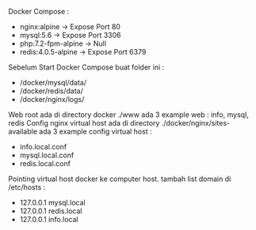 Docker Compose :
- nginx:alpine 			-> Expose Port 80
- mysql:5.6 			-> Expose Port 3306
- php:7.2-fpm-alpine 	-> Null
- redis:4.0.5-alpine 	-> Expose Port 6379

Sebelum Start Docker Compose buat folder ini :
- /docker/mysql/data/
- /docker/redis/data/
- /docker/nginx/logs/

Web root ada di directory docker ./www
ada 3 example web : info, mysql, redis
Config nginx virtual host ada di directory ./docker/nginx/sites-available
ada 3 example config virtual host :
- info.local.conf
- mysql.local.conf
- redis.local.conf


Pointing virtual host docker ke computer host.
tambah list domain di /etc/hosts :
- 127.0.0.1       mysql.local
- 127.0.0.1       redis.local
- 127.0.0.1       info.local
